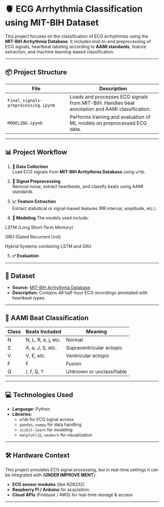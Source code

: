 # 🫀 ECG Arrhythmia Classification using MIT-BIH Dataset


This project focuses on the classification of ECG arrhythmias using the **MIT-BIH Arrhythmia Database**. It includes end-to-end preprocessing of ECG signals, heartbeat labeling according to **AAMI standards**, feature extraction, and machine learning-based classification.

---

## 📦 Project Structure

| File                             | Description                                         |
|----------------------------------|-----------------------------------------------------|
| `Final_signals-preprocessing.ipynb` | Loads and processes ECG signals from MIT-BIH. Handles beat annotation and AAMI classification. |
| `MODELING.ipynb`                   | Performs training and evaluation of ML models on preprocessed ECG data. |

---

## 📊 Project Workflow

1. **📁 Data Collection**  
   Load ECG signals from **MIT-BIH Arrhythmia Database** using `wfdb`.

2. **🧹 Signal Preprocessing**  
   Remove noise, extract heartbeats, and classify beats using AAMI standards.

3. **📈 Feature Extraction**  
   Extract statistical or signal-based features (RR interval, amplitude, etc.).

4. **🤖 Modeling**  The models used include:

LSTM (Long Short-Term Memory)

GRU (Gated Recurrent Unit)

Hybrid Systems combining LSTM and GRU
  

5. **✅ Evaluation**  


---

## 🧬 Dataset

- **Source:** [MIT-BIH Arrhythmia Database](https://physionet.org/content/mitdb/1.0.0/)
- **Description:** Contains 48 half-hour ECG recordings annotated with heartbeat types.

---

## 🧠 AAMI Beat Classification

| Class | Beats Included                      | Meaning                        |
|-------|-------------------------------------|--------------------------------|
| N     | N, L, R, e, j, etc.                 | Normal                         |
| S     | A, a, J, S, etc.                    | Supraventricular ectopic       |
| V     | V, E, etc.                          | Ventricular ectopic            |
| F     | F                                   | Fusion                         |
| Q     | /, f, Q, ?                          | Unknown or unclassifiable      |

---

## 💻 Technologies Used

- **Language:** Python
- **Libraries:**
  - `wfdb` for ECG signal access
  - `pandas`, `numpy` for data handling
  - `scikit-learn` for modeling
  - `matplotlib`, `seaborn` for visualization

---

## 🛠️ Hardware Context

This project simulates ECG signal processing, but in real-time settings it can be integrated with (**UNDER IMPROVE MENT**):

- **ECG sensor modules** (like AD8232)
- **Raspberry Pi / Arduino** for acquisition
- **Cloud APIs** (Firebase / AWS) for real-time storage & access

---

